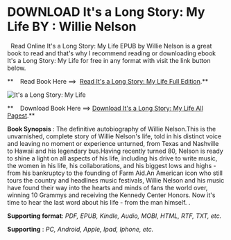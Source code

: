  **DOWNLOAD It's a Long Story: My Life BY : Willie Nelson**
==========================================================

  Read Online It's a Long Story: My Life EPUB by Willie Nelson is a great book to read and that's why I recommend reading or downloading ebook It's a Long Story: My Life for free in any format with visit the link button below.

**    Read Book Here ==>  [Read It's a Long Story: My Life Full Edition](https://goodreadbook.site/?book=B00UJZX7CO).**

![It's a Long Story: My Life](https://i.gr-assets.com/images/S/compressed.photo.goodreads.com/books/1613851768l/57140239.jpg)

**    Download Book Here ==> [Download It's a Long Story: My Life All Pagest](https://goodreadbook.site/?book=B00UJZX7CO).**

**Book Synopsis** : The definitive autobiography of Willie Nelson.This is the unvarnished, complete story of Willie Nelson's life, told in his distinct voice and leaving no moment or experience unturned, from Texas and Nashville to Hawaii and his legendary bus.Having recently turned 80, Nelson is ready to shine a light on all aspects of his life, including his drive to write music, the women in his life, his collaborations, and his biggest lows and highs - from his bankruptcy to the founding of Farm Aid.An American icon who still tours the country and headlines music festivals, Willie Nelson and his music have found their way into the hearts and minds of fans the world over, winning 10 Grammys and receiving the Kennedy Center Honors. Now it's time to hear the last word about his life - from the man himself. .

**Supporting format**: _PDF, EPUB, Kindle, Audio, MOBI, HTML, RTF, TXT, etc._

**Supporting** : _PC, Android, Apple, Ipad, Iphone, etc._